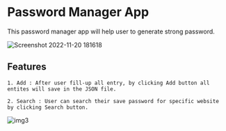 # Password Manager App

This password manager app will help user to generate strong password. 

![Screenshot 2022-11-20 181618](https://user-images.githubusercontent.com/49407545/202904533-86508fb5-22ba-4b2d-a518-6200accd87df.png)

## Features
    1. Add : After user fill-up all entry, by clicking Add button all entites will save in the JSON file.
    
    2. Search : User can search their save password for specific website by clicking Search button.

![img3](https://user-images.githubusercontent.com/49407545/202904584-a67012d9-5a67-41b9-963a-18016db5378d.jpg)
